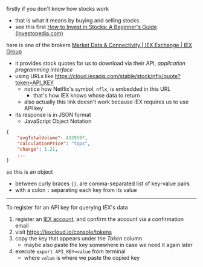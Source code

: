 firstly if you don't know how stocks work
* that is what it means by buying and selling stocks
* see this first
[How to Invest in Stocks: A Beginner's Guide (investopedia.com)](https://www.investopedia.com/articles/basics/06/invest1000.asp)

here is one of the brokers
[Market Data & Connectivity | IEX Exchange | IEX Group](https://exchange.iex.io/products/market-data-connectivity/)

* it provides stock quotes for us to download via their API, *application programming interface*
* using URLs like https://cloud.iexapis.com/stable/stock/nflx/quote?token=API_KEY
	* notice how Netflix's symbol, `nflx`, is embedded in this URL
		* that's how IEX knows whose data to return
	* also actually this link doesn't work because IEX requires us to use API key
* its response is in JSON format
	* JavaScript Object Notation

```json
{
	"avgTotalVolume": 4329597,
	"calculationPrice": "tops",
	"change": 1.21,
	...
}
```

so this is an object
* between curly braces `{}`, are comma-separated list of key-value pairs
* with a colon `:` separating each key from its value
___

To register for an API key for querying IEX's data
1. register an [IEX account](https://iexcloud.io/cloud-login#/register/), and confirm the account via a confirmation email
2. visit https://iexcloud.io/console/tokens
3. copy the key that appears under the *Token* column
	* maybe also paste the key somewhere in case we need it again later
4. execute `export API_KEY=value` from terminal
	* where `value` is where we paste the copied key
